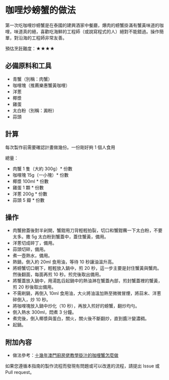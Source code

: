 # 咖哩炒螃蟹的做法

第一次吃咖哩炒螃蟹是在泰國的建興酒家中餐廳，爆肉的螃蟹掛滿有蟹黃味道的咖哩，味道真的絕，喜歡吃海鮮的工程師（或說寫程式的人）絕對不能錯過。操作簡單，對沿海的工程師非常友善。

預估烹飪難度：★★★★

## 必備原料和工具

- 青蟹（別稱：肉蟹）
- 咖哩塊（推薦樂惠蟹黃咖哩）
- 洋蔥
- 椰漿
- 雞蛋
- 太白粉（別稱：澱粉）
- 蒜頭

## 計算

每次製作前需要確認計畫做幾份。一份剛好夠 1 個人食用

總量：

- 肉蟹 1 隻（大約 300g）* 份數
- 咖哩塊 15g（一小塊）* 份數
- 椰漿 100ml * 份數
- 雞蛋 1 顆 * 份數
- 洋蔥 200g * 份數
- 蒜頭 5 瓣 * 份數

## 操作

- 肉蟹掀蓋後對半剁開，蟹鉗用刀背輕輕拍裂，切口和蟹鉗蘸一下太白粉，不要太多。撒 5g 太白粉到蟹蓋中，蓋住蟹黃，備用。
- 洋蔥切成碎丁，備用。
- 蒜頭切碎，備用。
- 煮一壺熱水，備用。
- 熱鍋，倒入約 20ml 食用油，等待 10 秒讓油溫升高。
- 將螃蟹切口朝下，輕輕放入鍋中，煎 20 秒，這一步主要是封住蟹黃與蟹肉。然後翻面，每面再煎 10 秒。煎完後取出備用。
- 將蟹蓋放入鍋中，用湯匙舀起鍋中的熱油淋在蟹蓋內部，煎封蟹蓋裡的蟹黃，煎 20 秒後取出備用。
- 不需刷鍋，再倒入 10ml 食用油，大火將油溫加熱至微微冒煙，將蒜末、洋蔥碎倒入，炒 10 秒。
- 將咖哩塊放入鍋中炒化（10 秒），再放入煎好的螃蟹，翻炒均勻。
- 倒入熱水 300ml，悶煮 3 分鐘。
- 煮完後，倒入椰漿與蛋白，關火，關火後不斷翻炒，直到醬汁變濃稠。
- 起鍋。

## 附加內容

- 做法參考：[十幾年澳門廚房佬教學掛汁的咖哩蟹怎麼做](https://www.bilibili.com/video/BV1Nq4y1W7K9)

如果您遵循本指南的製作流程而發現有問題或可以改進的流程，請提出 Issue 或 Pull request。
